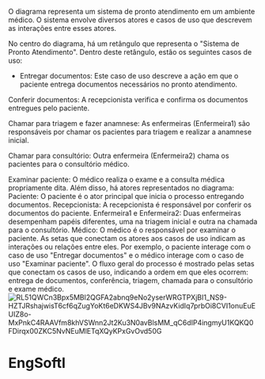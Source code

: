 O diagrama representa um sistema de pronto atendimento em um ambiente médico. O sistema envolve diversos atores e casos de uso que descrevem as interações entre esses atores.

No centro do diagrama, há um retângulo que representa o "Sistema de Pronto Atendimento". Dentro deste retângulo, estão os seguintes casos de uso:


* Entregar documentos: Este caso de uso descreve a ação em que o paciente entrega documentos necessários no pronto atendimento.


Conferir documentos: A recepcionista verifica e confirma os documentos entregues pelo paciente.


Chamar para triagem e fazer anamnese: As enfermeiras (Enfermeira1) são responsáveis por chamar os pacientes para triagem e realizar a anamnese inicial.


Chamar para consultório: Outra enfermeira (Enfermeira2) chama os pacientes para o consultório médico.

Examinar paciente: O médico realiza o exame e a consulta médica propriamente dita.
Além disso, há atores representados no diagrama:
Paciente: O paciente é o ator principal que inicia o processo entregando documentos.
Recepcionista: A recepcionista é responsável por conferir os documentos do paciente.
Enfermeira1 e Enfermeira2: Duas enfermeiras desempenham papéis diferentes, uma na triagem inicial e outra na chamada para o consultório.
Médico: O médico é o responsável por examinar o paciente.
As setas que conectam os atores aos casos de uso indicam as interações ou relações entre eles. Por exemplo, o paciente interage com o caso de uso "Entregar documentos" e o médico interage com o caso de uso "Examinar paciente". O fluxo geral do processo é mostrado pelas setas que conectam os casos de uso, indicando a ordem em que eles ocorrem: entrega de documentos, conferência, triagem, chamada para o consultório e exame médico.
![RL51QWCn3Bpx5MBl2QGFA2abnq9eNo2yserWRGTPXjBI1_NS9-HZTJRshajwisT6cf6qZugYoKt6eDKWS4JBv9NAzvKidIq7prbOi8CVI1onuEuEUIZ8o-MxPnkC4RAAVfm8khVSWnn2Jt2Ku3N0avBlsMM_qC6dIP4ingmyU1KQKQ0FDirqx00ZKC5NvNEuMlETqXQyKPxGvOvd50G](https://github.com/bernardodalagnol/EngSoftl/assets/147007603/e8ab8a34-c655-43f5-a1b7-cdfc89ba1991)
# EngSoftl
